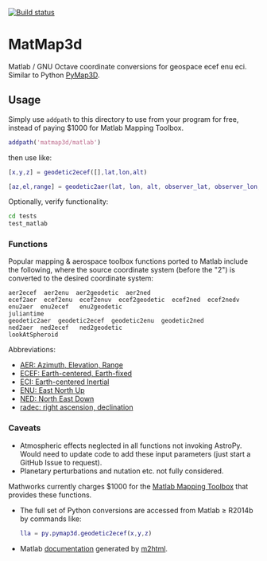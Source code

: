 [![Build status](https://ci.appveyor.com/api/projects/status/g4p79576p0j7h2d9?svg=true)](https://ci.appveyor.com/project/scivision/matmap3d)

# MatMap3d

Matlab / GNU Octave coordinate conversions for geospace ecef enu eci.
Similar to Python [PyMap3D](https://github.com/scivision/pymap3d).


## Usage

Simply use `addpath` to this directory to use from your program for free, instead of paying $1000 for Matlab Mapping Toolbox.

```matlab
addpath('matmap3d/matlab')
```
then use like:
```matlab
[x,y,z] = geodetic2ecef([],lat,lon,alt)

[az,el,range] = geodetic2aer(lat, lon, alt, observer_lat, observer_lon, observer_alt)
```

Optionally, verify functionality:
```sh
cd tests
test_matlab
```

### Functions

Popular mapping & aerospace toolbox functions ported to Matlab include the
following, where the source coordinate system (before the "2") is
converted to the desired coordinate system:

    aer2ecef  aer2enu  aer2geodetic  aer2ned
    ecef2aer  ecef2enu  ecef2enuv  ecef2geodetic  ecef2ned  ecef2nedv
    enu2aer  enu2ecef   enu2geodetic
    juliantime
    geodetic2aer  geodetic2ecef  geodetic2enu  geodetic2ned
    ned2aer  ned2ecef   ned2geodetic
    lookAtSpheroid

Abbreviations:

-   [AER: Azimuth, Elevation, Range](https://en.wikipedia.org/wiki/Spherical_coordinate_system)
-   [ECEF: Earth-centered, Earth-fixed](https://en.wikipedia.org/wiki/ECEF)
-   [ECI: Earth-centered Inertial](https://en.wikipedia.org/wiki/Earth-centered_inertial)
-   [ENU: East North Up](https://en.wikipedia.org/wiki/Axes_conventions#Ground_reference_frames:_ENU_and_NED)
-   [NED: North East Down](https://en.wikipedia.org/wiki/North_east_down)
-   [radec: right ascension, declination](https://en.wikipedia.org/wiki/Right_ascension)

### Caveats

* Atmospheric effects neglected in all functions not invoking AstroPy.
  Would need to update code to add these input parameters (just start a GitHub Issue to request).
* Planetary perturbations and nutation etc. not fully considered.


Mathworks currently charges $1000 for the
[Matlab Mapping Toolbox](https://www.mathworks.com/products/mapping.html)
that provides these functions.

* The full set of Python conversions are accessed from Matlab &ge; R2014b by commands like:
  ```matlab
  lla = py.pymap3d.geodetic2ecef(x,y,z)
  ```
* Matlab 
  [documentation](https://www.scivision.co/pymap3d) 
  generated by 
  [m2html](https://www.artefact.tk/software/matlab/m2html/).


